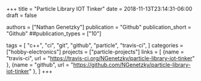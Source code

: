 +++
title = "Particle Library IOT Tinker"
date = 2018-11-13T23:14:31-06:00
draft = false

authors = ["Nathan Genetzky"]
publication = "Github"
publication_short = "Github"
##publication_types = ["10"]

tags = [
    "c++",
    "ci",
    "git",
    "github",
    "particle",
    "travis-ci",
]
categories = ["hobby-electronics"]
projects = ["particle-projects"]
links = [
    {name = "travis-ci", url = "https://travis-ci.org/NGenetzky/particle-library-iot-tinker" },
    {name = "github", url = "https://github.com/NGenetzky/particle-library-iot-tinker" },
]
+++
